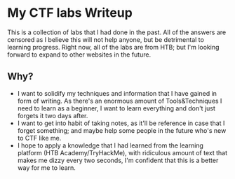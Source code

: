 # My CTF labs Writeup
This is a collection of labs that I had done in the past. All of the answers are censored as I believe this will not help anyone, but be detrimental to learning progress.
Right now, all of the labs are from HTB; but I'm looking forward to expand to other websites in the future.

## Why?
- I want to solidify my techniques and information that I have gained in form of writing. As there's an enormous amount of Tools&Techniques I need to learn as a beginner, I want to learn everything and don't just forgets it two days after.
- I want to get into habit of taking notes, as it'll be reference in case that I forget something; and maybe help some people in the future who's new to CTF like me.
- I hope to apply a knowledge that I had learned from the learning platform (HTB Academy/TryHackMe), with ridiculous amount of text that makes me dizzy every two seconds, I'm confident that this is a better way for me to learn.
